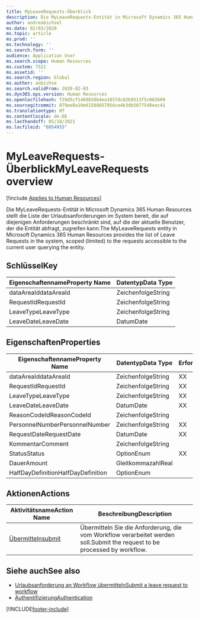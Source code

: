 ```yaml
---
title: MyLeaveRequests-Überblick
description: Die MyLeaveRequests-Entität in Microsoft Dynamics 365 Human Resources stellt die Liste der Urlaubsanforderungen im System bereit, die auf diejenigen Anforderungen beschränkt sind, auf die der aktuelle Benutzer, der die Entität abfragt, zugreifen kann.
author: andreabichsel
ms.date: 02/03/2020
ms.topic: article
ms.prod: ''
ms.technology: ''
ms.search.form: ''
audience: Application User
ms.search.scope: Human Resources
ms.custom: 7521
ms.assetid: ''
ms.search.region: Global
ms.author: anbichse
ms.search.validFrom: 2020-02-03
ms.dyn365.ops.version: Human Resources
ms.openlocfilehash: f29d5cf1469b58b4ea1837dc82b9513f5c002609
ms.sourcegitcommit: 879ee8a10e6158885795dce4b3db5077540eec41
ms.translationtype: HT
ms.contentlocale: de-DE
ms.lasthandoff: 05/18/2021
ms.locfileid: "6054955"
---
```

# <a name="myleaverequests-overview"></a><span data-ttu-id="71f59-103">MyLeaveRequests-Überblick</span><span class="sxs-lookup"><span data-stu-id="71f59-103">MyLeaveRequests overview</span></span>

[!include [Applies to Human Resources](../includes/applies-to-hr.md)]

<span data-ttu-id="71f59-104">Die MyLeaveRequests-Entität in Microsoft Dynamics 365 Human Resources stellt die Liste der Urlaubsanforderungen im System bereit, die auf diejenigen Anforderungen beschränkt sind, auf die der aktuelle Benutzer, der die Entität abfragt, zugreifen kann.</span><span class="sxs-lookup"><span data-stu-id="71f59-104">The MyLeaveRequests entity in Microsoft Dynamics 365 Human Resources provides the list of Leave Requests in the system, scoped (limited) to the requests accessible to the current user querying the entity.</span></span>

## <a name="key"></a><span data-ttu-id="71f59-105">Schlüssel</span><span class="sxs-lookup"><span data-stu-id="71f59-105">Key</span></span>

  | <span data-ttu-id="71f59-106">Eigenschaftenname</span><span class="sxs-lookup"><span data-stu-id="71f59-106">Property Name</span></span> | <span data-ttu-id="71f59-107">Datentyp</span><span class="sxs-lookup"><span data-stu-id="71f59-107">Data Type</span></span> |
  |---------------|-----------|
  | <span data-ttu-id="71f59-108">dataAreaId</span><span class="sxs-lookup"><span data-stu-id="71f59-108">dataAreaId</span></span>    | <span data-ttu-id="71f59-109">Zeichenfolge</span><span class="sxs-lookup"><span data-stu-id="71f59-109">String</span></span>    |
  | <span data-ttu-id="71f59-110">RequestId</span><span class="sxs-lookup"><span data-stu-id="71f59-110">RequestId</span></span>     | <span data-ttu-id="71f59-111">Zeichenfolge</span><span class="sxs-lookup"><span data-stu-id="71f59-111">String</span></span>    |
  | <span data-ttu-id="71f59-112">LeaveType</span><span class="sxs-lookup"><span data-stu-id="71f59-112">LeaveType</span></span>     | <span data-ttu-id="71f59-113">Zeichenfolge</span><span class="sxs-lookup"><span data-stu-id="71f59-113">String</span></span>    |
  | <span data-ttu-id="71f59-114">LeaveDate</span><span class="sxs-lookup"><span data-stu-id="71f59-114">LeaveDate</span></span>     | <span data-ttu-id="71f59-115">Datum</span><span class="sxs-lookup"><span data-stu-id="71f59-115">Date</span></span>      |
  
## <a name="properties"></a><span data-ttu-id="71f59-116">Eigenschaften</span><span class="sxs-lookup"><span data-stu-id="71f59-116">Properties</span></span>

  | <span data-ttu-id="71f59-117">Eigenschaftenname</span><span class="sxs-lookup"><span data-stu-id="71f59-117">Property Name</span></span>     | <span data-ttu-id="71f59-118">Datentyp</span><span class="sxs-lookup"><span data-stu-id="71f59-118">Data Type</span></span> | <span data-ttu-id="71f59-119">Erforderlich</span><span class="sxs-lookup"><span data-stu-id="71f59-119">Required</span></span> |
  |-------------------|-----------|----------|
  | <span data-ttu-id="71f59-120">dataAreaId</span><span class="sxs-lookup"><span data-stu-id="71f59-120">dataAreaId</span></span>        | <span data-ttu-id="71f59-121">Zeichenfolge</span><span class="sxs-lookup"><span data-stu-id="71f59-121">String</span></span>    | <span data-ttu-id="71f59-122">X</span><span class="sxs-lookup"><span data-stu-id="71f59-122">X</span></span>        |
  | <span data-ttu-id="71f59-123">RequestId</span><span class="sxs-lookup"><span data-stu-id="71f59-123">RequestId</span></span>         | <span data-ttu-id="71f59-124">Zeichenfolge</span><span class="sxs-lookup"><span data-stu-id="71f59-124">String</span></span>    | <span data-ttu-id="71f59-125">X</span><span class="sxs-lookup"><span data-stu-id="71f59-125">X</span></span>        |
  | <span data-ttu-id="71f59-126">LeaveType</span><span class="sxs-lookup"><span data-stu-id="71f59-126">LeaveType</span></span>         | <span data-ttu-id="71f59-127">Zeichenfolge</span><span class="sxs-lookup"><span data-stu-id="71f59-127">String</span></span>    | <span data-ttu-id="71f59-128">X</span><span class="sxs-lookup"><span data-stu-id="71f59-128">X</span></span>        |
  | <span data-ttu-id="71f59-129">LeaveDate</span><span class="sxs-lookup"><span data-stu-id="71f59-129">LeaveDate</span></span>         | <span data-ttu-id="71f59-130">Datum</span><span class="sxs-lookup"><span data-stu-id="71f59-130">Date</span></span>      | <span data-ttu-id="71f59-131">X</span><span class="sxs-lookup"><span data-stu-id="71f59-131">X</span></span>        |
  | <span data-ttu-id="71f59-132">ReasonCodeId</span><span class="sxs-lookup"><span data-stu-id="71f59-132">ReasonCodeId</span></span>      | <span data-ttu-id="71f59-133">Zeichenfolge</span><span class="sxs-lookup"><span data-stu-id="71f59-133">String</span></span>    |          |
  | <span data-ttu-id="71f59-134">PersonnelNumber</span><span class="sxs-lookup"><span data-stu-id="71f59-134">PersonnelNumber</span></span>   | <span data-ttu-id="71f59-135">Zeichenfolge</span><span class="sxs-lookup"><span data-stu-id="71f59-135">String</span></span>    | <span data-ttu-id="71f59-136">X</span><span class="sxs-lookup"><span data-stu-id="71f59-136">X</span></span>        |
  | <span data-ttu-id="71f59-137">RequestDate</span><span class="sxs-lookup"><span data-stu-id="71f59-137">RequestDate</span></span>       | <span data-ttu-id="71f59-138">Datum</span><span class="sxs-lookup"><span data-stu-id="71f59-138">Date</span></span>      | <span data-ttu-id="71f59-139">X</span><span class="sxs-lookup"><span data-stu-id="71f59-139">X</span></span>        |
  | <span data-ttu-id="71f59-140">Kommentar</span><span class="sxs-lookup"><span data-stu-id="71f59-140">Comment</span></span>           | <span data-ttu-id="71f59-141">Zeichenfolge</span><span class="sxs-lookup"><span data-stu-id="71f59-141">String</span></span>    |          |
  | <span data-ttu-id="71f59-142">Status</span><span class="sxs-lookup"><span data-stu-id="71f59-142">Status</span></span>            | <span data-ttu-id="71f59-143">Option</span><span class="sxs-lookup"><span data-stu-id="71f59-143">Enum</span></span>      | <span data-ttu-id="71f59-144">X</span><span class="sxs-lookup"><span data-stu-id="71f59-144">X</span></span>        |
  | <span data-ttu-id="71f59-145">Dauer</span><span class="sxs-lookup"><span data-stu-id="71f59-145">Amount</span></span>            | <span data-ttu-id="71f59-146">Gleitkommazahl</span><span class="sxs-lookup"><span data-stu-id="71f59-146">Real</span></span>      |          |
  | <span data-ttu-id="71f59-147">HalfDayDefinition</span><span class="sxs-lookup"><span data-stu-id="71f59-147">HalfDayDefinition</span></span> | <span data-ttu-id="71f59-148">Option</span><span class="sxs-lookup"><span data-stu-id="71f59-148">Enum</span></span>      |          |

## <a name="actions"></a><span data-ttu-id="71f59-149">Aktionen</span><span class="sxs-lookup"><span data-stu-id="71f59-149">Actions</span></span>

 | <span data-ttu-id="71f59-150">Aktivitätsname</span><span class="sxs-lookup"><span data-stu-id="71f59-150">Action Name</span></span>                               | <span data-ttu-id="71f59-151">Beschreibung</span><span class="sxs-lookup"><span data-stu-id="71f59-151">Description</span></span>                                     |
 |-------------------------------------------|-------------------------------------------------|
 | [<span data-ttu-id="71f59-152">Übermitteln</span><span class="sxs-lookup"><span data-stu-id="71f59-152">submit</span></span>](hr-developer-api-myleaverequests-submit.md)   | <span data-ttu-id="71f59-153">Übermitteln Sie die Anforderung, die vom Workflow verarbeitet werden soll.</span><span class="sxs-lookup"><span data-stu-id="71f59-153">Submit the request to be processed by workflow.</span></span> |

## <a name="see-also"></a><span data-ttu-id="71f59-154">Siehe auch</span><span class="sxs-lookup"><span data-stu-id="71f59-154">See also</span></span>

- [<span data-ttu-id="71f59-155">Urlaubsanforderung an Workflow übermitteln</span><span class="sxs-lookup"><span data-stu-id="71f59-155">Submit a leave request to workflow</span></span>](hr-developer-api-myleaverequests-submit.md)
- [<span data-ttu-id="71f59-156">Authentifizierung</span><span class="sxs-lookup"><span data-stu-id="71f59-156">Authentication</span></span>](hr-developer-api-authentication.md)

[!INCLUDE[footer-include](../includes/footer-banner.md)]